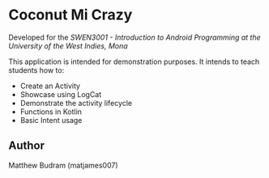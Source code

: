 # Coconut Mi Crazy
Developed for the _SWEN3001 - Introduction to Android Programming at the University of the West Indies, Mona_

This application is intended for demonstration purposes.  It intends to teach students how to:
- Create an Activity
- Showcase using LogCat
- Demonstrate the activity lifecycle
- Functions in Kotlin
- Basic Intent usage

## Author

Matthew Budram (matjames007)

